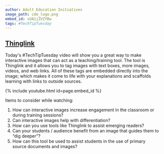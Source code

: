 ```yaml
---
author: Adult Education Initiatives
image_path: cde_logo.png
embed_id: vUA1jZVZYBw
tags: #TechTipTuesday
---
```

## [Thinglink](http://www.thinglink.com/)

Today's #TechTipTuesday video will show you a great way to make interactive images that can act as a teaching/training tool. The tool is Thinglink and it allows you to tag images with text boxes, more images, videos, and web links.  All of these tags are embedded directly into the image; which makes it come to life with your explanations and scaffolds learning with links to outside sources.

{% include youtube.html id=page.embed_id %}

Items to consider while watching:
  
  1.  How can interactive images increase engagement in the classroom or during training sessions?
  2.  Can interactive images help with differentiation?
  3.  How can you use tools like Thinglink to assist emerging readers?
  4.  Can your students / audience benefit from an image that guides them to “dig deeper”?
  5.  How can this tool be used to assist students in the use of primary source documents and images?